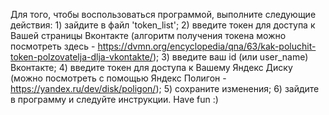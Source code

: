 Для того, чтобы воспользоваться программой, выполните следующие действия:
       1) зайдите в файл 'token_list';
       2) введите токен для доступа к Вашей страницы Вконтакте (алгоритм получения токена можно посмотреть здесь - https://dvmn.org/encyclopedia/qna/63/kak-poluchit-token-polzovatelja-dlja-vkontakte/);
       3) введите ваш id (или user_name) Вконтакте;
       4) введите токен для доступа к Вашему Яндекс Диску (можно посмотреть с помощью Яндекс Полигон - https://yandex.ru/dev/disk/poligon/);
       5) сохраните изменения;
       6) зайдите в программу и следуйте инструкции.
Have fun :)